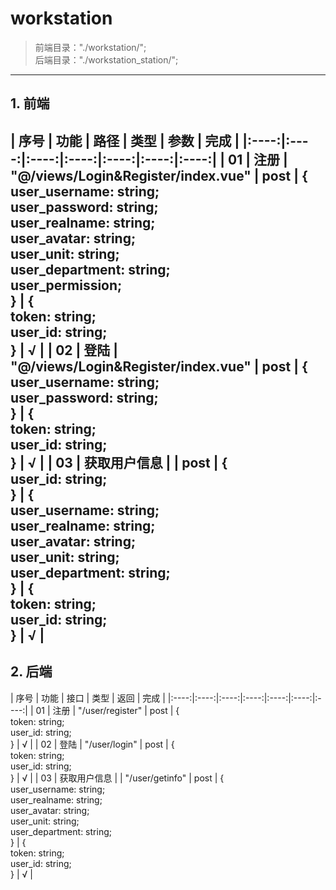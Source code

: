# workstation
> 前端目录："./workstation/";<br>
> 后端目录："./workstation_station/";<br>
---
## 1. 前端
| 序号 | 功能 | 路径 | 类型 | 参数 | 完成 |
|:----:|:----:|:----:|:----:|:----:|:----:|:----:|
| 01 | 注册 | "@/views/Login&Register/index.vue" | post | {<br>user_username: string;<br>user_password: string;<br>user_realname: string;<br>user_avatar: string;<br>user_unit: string;<br>user_department: string;<br>user_permission;<br>} | {<br>token: string;<br>user_id: string;<br>} | √ |
| 02 | 登陆 | "@/views/Login&Register/index.vue" |  post | {<br>user_username: string;<br>user_password: string;<br>} | {<br>token: string;<br>user_id: string;<br>} | √ |
| 03 | 获取用户信息 |  | post | {<br>user_id: string;<br>} | {<br>user_username: string;<br>user_realname: string;<br>user_avatar: string;<br>user_unit: string;<br>user_department: string;<br>} | {<br>token: string;<br>user_id: string;<br>} | √ |
---
## 2. 后端
| 序号 | 功能 | 接口 | 类型 | 返回 | 完成 |
|:----:|:----:|:----:|:----:|:----:|:----:|:----:|
| 01 | 注册 | "/user/register" | post | {<br>token: string;<br>user_id: string;<br>} | √ |
| 02 | 登陆 | "/user/login" | post | {<br>token: string;<br>user_id: string;<br>} | √ |
| 03 | 获取用户信息 |  | "/user/getinfo" | post | {<br>user_username: string;<br>user_realname: string;<br>user_avatar: string;<br>user_unit: string;<br>user_department: string;<br>} | {<br>token: string;<br>user_id: string;<br>} | √ |